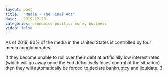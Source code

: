 ```yaml
---
layout: post
title:  "Media - The Final Act"
date:   2019-12-20
categories: economics politics money business
video: false
---
```


As of 2019, 90% of the media in the United States is controlled by four media conglomerates.

If they become unable to roll over their debt at artificially low interest rates (which will go away once the Fed definitively loses control of the situation) then they will automatically be forced to declare bankruptcy and liquidate. [3]

[3]: //www.zerohedge.com/geopolitical/final-act
